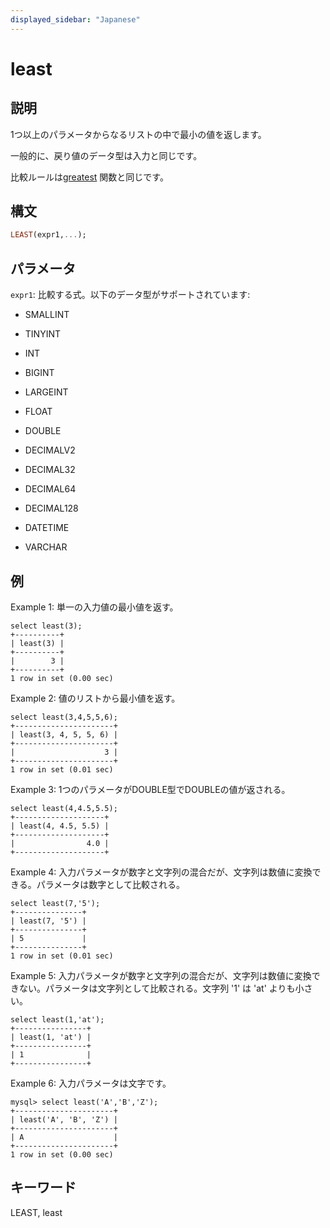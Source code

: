 ```yaml
---
displayed_sidebar: "Japanese"
---
```


# least

## 説明

1つ以上のパラメータからなるリストの中で最小の値を返します。

一般的に、戻り値のデータ型は入力と同じです。

比較ルールは[greatest](greatest.md) 関数と同じです。

## 構文

```Haskell
LEAST(expr1,...);
```

## パラメータ

`expr1`: 比較する式。以下のデータ型がサポートされています:

- SMALLINT

- TINYINT

- INT

- BIGINT

- LARGEINT

- FLOAT

- DOUBLE

- DECIMALV2

- DECIMAL32

- DECIMAL64

- DECIMAL128

- DATETIME

- VARCHAR

## 例

Example 1: 単一の入力値の最小値を返す。

```Plain
select least(3);
+----------+
| least(3) |
+----------+
|        3 |
+----------+
1 row in set (0.00 sec)
```

Example 2: 値のリストから最小値を返す。

```Plain
select least(3,4,5,5,6);
+----------------------+
| least(3, 4, 5, 5, 6) |
+----------------------+
|                    3 |
+----------------------+
1 row in set (0.01 sec)
```

Example 3: 1つのパラメータがDOUBLE型でDOUBLEの値が返される。

```Plain
select least(4,4.5,5.5);
+--------------------+
| least(4, 4.5, 5.5) |
+--------------------+
|                4.0 |
+--------------------+
```

Example 4: 入力パラメータが数字と文字列の混合だが、文字列は数値に変換できる。パラメータは数字として比較される。

```Plain
select least(7,'5');
+---------------+
| least(7, '5') |
+---------------+
| 5             |
+---------------+
1 row in set (0.01 sec)
```

Example 5: 入力パラメータが数字と文字列の混合だが、文字列は数値に変換できない。パラメータは文字列として比較される。文字列 '1' は 'at' よりも小さい。

```Plain
select least(1,'at');
+----------------+
| least(1, 'at') |
+----------------+
| 1              |
+----------------+
```

Example 6: 入力パラメータは文字です。

```Plain
mysql> select least('A','B','Z');
+----------------------+
| least('A', 'B', 'Z') |
+----------------------+
| A                    |
+----------------------+
1 row in set (0.00 sec)
```

## キーワード

LEAST, least